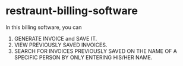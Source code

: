 # restraunt-billing-software
In this billing software, you can 
1. GENERATE INVOICE and SAVE IT.
2. VIEW PREVIOUSLY SAVED INVOICES.
3. SEARCH FOR INVOICES PREVIOUSLY SAVED ON THE NAME OF A SPECIFIC PERSON BY ONLY ENTERING HIS/HER NAME.
